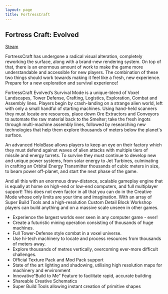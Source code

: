 ```yaml
---
layout: page
title: FortressCraft
---
```


## Fortress Craft: Evolved

[Steam](http://store.steampowered.com/app/254200/FortressCraft_Evolved/)

FortressCraft has undergone a radical visual alteration, completely reworking the surface, along with a brand-new rendering system. On top of that, there is an enormous amount of work to make the game more understandable and accessible for new players. The combination of these two things should work towards making it feel like a fresh, new experience. Prepare for a new exploration and survival experience!

FortressCraft Evolved’s Survival Mode is a unique-blend of Voxel Landscapes, Tower Defense, Crafting, Logistics, Exploration, Combat and Assembly lines. Players begin by crash-landing on a strange alien world, left with only a small handful of starting machines. Using hand-held scanners they must locate ore resources, place down Ore Extractors and Conveyors to automate the raw material back to the Smelter; take the fresh ingots through multi-machine assembly lines, followed by researching new technologies that help them explore thousands of meters below the planet's surface. 

An advanced HoloBase allows players to keep an eye on their factory which they must defend against waves of alien attacks with multiple tiers of missile and energy turrets. To survive they must continue to develop new and unique power systems, from solar energy to Jet Turbines, culminating in crafting an Orbital Energy Transmitter thousands of cubic meters in size, to beam power off-planet, and start the next phase of the game. 

And all this with an enormous draw-distance, scalable gameplay engine that is equally at home on high-end or low-end computers, and full multiplayer support! This does not even factor in all that you can do in the Creative Mode whose only limits are your time and imagination. With an array of Super Build Tools and a high-resolution Custom Detail Block Workshop players can build anything and on a massive scale unseen in other games.

- Experience the largest worlds ever seen in any computer game - ever! 
- Create a futuristic mining operation consisting of thousands of huge machines. 
- Full Tower-Defense style combat in a voxel universe. 
- Use hi-tech machinery to locate and process resources from thousands of meters away. 
- Explore thousands of metres vertically, overcoming ever-more difficult challenges.
- Official Texture Pack and Mod Pack support
- State of the art lighting and shadowing, utilising high resolution maps for machinery and environment
- Innovative“Build to Me” Feature to facilitate rapid, accurate building
- Shareable Creative Schematics
- Super Build Tools allowing instant creation of primitive shapes
